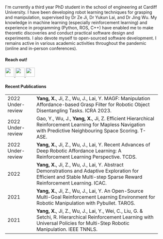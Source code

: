 I'm currently a third year PhD student in the school of engineering at Cardiff University. 
I have been developing robot learning techniques for grasping and manipulation, 
supervised by Dr Ze Ji, Dr Yukun Lai, and Dr Jing Wu. My knowledge in machine learning 
(especially reinforcement learning) and experience in programming (Python, ROS, C++) 
have enabled me to make theoretic discoveries and conduct practical software design and experiments. 
I also devote myself to open-sourced software development. 
I remains active in various academic activities throughout the pandemic 
(online and in-person conferences).

#### Reach out!

<a href="YangX66@cardiff.ac.uk">
   <img src="https://e7.pngegg.com/pngimages/413/310/png-clipart-techspan-industries-inc-computer-icons-email-aol-mail-email-miscellaneous-blue.png" width="30" height="30">
</a>
<a href="https://scholar.google.com/citations?user=pJoieqMAAAAJ">
   <img src="https://upload.wikimedia.org/wikipedia/commons/thumb/c/c7/Google_Scholar_logo.svg/2048px-Google_Scholar_logo.svg.png" width="30" height="30">
</a>
<a href="https://www.zhihu.com/people/xiao-yang-69-78-27/">
   <img src="https://picx.zhimg.com/v2-4cd83ae3d6ca76dabecf001244a62310.jpg?source=57bbeac9" width="30" height="30">
</a>

#### Recent Publications
<table>
  <tbody>
    <tr>
      <td>2022 Under-review</td>
      <td><b>Yang, X.</b>, Ji, Z., Wu, J., Lai, Y. MAGF: Manipulation Affordance-based Grasp Filter for Robotic Object Disentangling Tasks. ICRA 2023. <a href="https://github.com/IanYangChina/MAGF-paper-codes"><img src="https://cdn-icons-png.flaticon.com/512/25/25231.png" width="15" height="15"></a></td>
    </tr>
    <tr>
      <td>2022 Under-review</td>
      <td>Gao, Y., Wu, J., <b>Yang, X.</b>, Ji, Z. Efficient Hierarchical Reinforcement Learning for Mapless Navigation with Predictive Neighbouring Space Scoring. T-ASE.</td>
    </tr>
    <tr>
      <td>2022 Under-review</td>
      <td><b>Yang, X.</b>, Ji, Z., Wu, J., Lai, Y. Recent Advances of Deep Robotic Affordance Learning: A Reinforcement Learning Perspective. TCDS.</td>
    </tr>
    <tr>
      <td>2022</td>
      <td><b>Yang, X.</b>, Ji, Z., Wu, J., Lai, Y. Abstract Demonstrations and Adaptive Exploration for Efficient and Stable Multi-step Sparse Reward Reinforcement Learning. ICAC. <a href="https://github.com/IanYangChina/A-2-paper-code"><img src="https://cdn-icons-png.flaticon.com/512/25/25231.png" width="15" height="15"></a></td>
    </tr>
    <tr>
      <td>2021</td>
      <td><b>Yang, X.</b>, Ji, Z., Wu, J., Lai, Y. An Open-Source Multi-Goal Reinforcement Learning Environment for Robotic Manipulation with Pybullet. TAROS. <a href="https://github.com/IanYangChina/pybullet_multigoal_gym"><img src="https://cdn-icons-png.flaticon.com/512/25/25231.png" width="15" height="15"></a></td>
    </tr>
    <tr>
      <td>2021</td>
      <td><b>Yang, X.</b>, Ji, Z., Wu, J., Lai, Y., Wei, C., Liu, G. & Setchi, R. Hierarchical Reinforcement Learning with Universal Policies for Multi-Step Robotic Manipulation. IEEE TNNLS.
          <a href="https://github.com/IanYangChina/UOF-paper-code">
              <img src="https://cdn-icons-png.flaticon.com/512/25/25231.png" width="15" height="15">
          </a></td>
    </tr>
  </tbody>
</table>